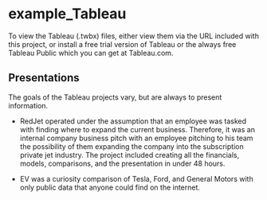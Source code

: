 # example_Tableau

To view the Tableau (.twbx) files, either view them via the URL included with this project, or install a free trial version of Tableau or the always free Tableau Public which you can get at Tableau.com.

## Presentations

The goals of the Tableau projects vary, but are always to present information. 

* RedJet operated under the assumption that an employee was tasked with finding where to expand the current business.  Therefore, it was an internal company business pitch with an employee pitching to his team the possibility of them expanding the company into the subscription private jet industry. The project included creating all the financials, models, comparisons, and the presentation in under 48 hours.

* EV was a curiosity comparison of Tesla, Ford, and General Motors with only public data that anyone could find on the internet.

